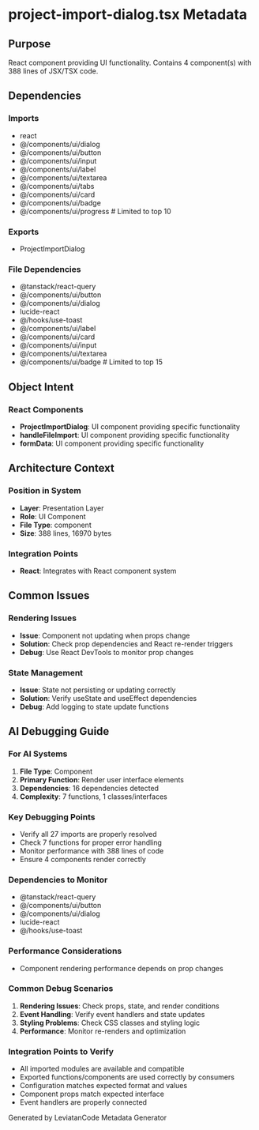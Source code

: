 # project-import-dialog.tsx Metadata

## Purpose
React component providing UI functionality. Contains 4 component(s) with 388 lines of JSX/TSX code.

## Dependencies

### Imports
- react
- @/components/ui/dialog
- @/components/ui/button
- @/components/ui/input
- @/components/ui/label
- @/components/ui/textarea
- @/components/ui/tabs
- @/components/ui/card
- @/components/ui/badge
- @/components/ui/progress  # Limited to top 10

### Exports
- ProjectImportDialog

### File Dependencies
- @tanstack/react-query
- @/components/ui/button
- @/components/ui/dialog
- lucide-react
- @/hooks/use-toast
- @/components/ui/label
- @/components/ui/card
- @/components/ui/input
- @/components/ui/textarea
- @/components/ui/badge  # Limited to top 15

## Object Intent

### React Components
- **ProjectImportDialog**: UI component providing specific functionality
- **handleFileImport**: UI component providing specific functionality
- **formData**: UI component providing specific functionality


## Architecture Context

### Position in System
- **Layer**: Presentation Layer
- **Role**: UI Component
- **File Type**: component
- **Size**: 388 lines, 16970 bytes

### Integration Points
- **React**: Integrates with React component system

## Common Issues

### Rendering Issues
- **Issue**: Component not updating when props change
- **Solution**: Check prop dependencies and React re-render triggers
- **Debug**: Use React DevTools to monitor prop changes

### State Management
- **Issue**: State not persisting or updating correctly
- **Solution**: Verify useState and useEffect dependencies
- **Debug**: Add logging to state update functions

## AI Debugging Guide

### For AI Systems
1. **File Type**: Component
2. **Primary Function**: Render user interface elements
3. **Dependencies**: 16 dependencies detected
4. **Complexity**: 7 functions, 1 classes/interfaces

### Key Debugging Points
- Verify all 27 imports are properly resolved
- Check 7 functions for proper error handling
- Monitor performance with 388 lines of code
- Ensure 4 components render correctly

### Dependencies to Monitor
- @tanstack/react-query
- @/components/ui/button
- @/components/ui/dialog
- lucide-react
- @/hooks/use-toast

### Performance Considerations
- Component rendering performance depends on prop changes

### Common Debug Scenarios
1. **Rendering Issues**: Check props, state, and render conditions
2. **Event Handling**: Verify event handlers and state updates
3. **Styling Problems**: Check CSS classes and styling logic
4. **Performance**: Monitor re-renders and optimization

### Integration Points to Verify
- All imported modules are available and compatible
- Exported functions/components are used correctly by consumers
- Configuration matches expected format and values
- Component props match expected interface
- Event handlers are properly connected

Generated by LeviatanCode Metadata Generator
